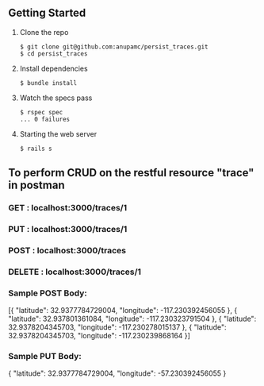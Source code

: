 ## Getting Started

1. Clone the repo

   ```
   $ git clone git@github.com:anupamc/persist_traces.git
   $ cd persist_traces
   ```

2. Install dependencies

   ```
   $ bundle install
   ```

3. Watch the specs pass

   ```
   $ rspec spec
   ... 0 failures

4. Starting the web server
 	 
 	 ```
   $ rails s
   ```

## To perform CRUD on the restful resource "trace" in postman
	
### GET : localhost:3000/traces/1

### PUT : localhost:3000/traces/1

### POST : localhost:3000/traces

### DELETE : localhost:3000/traces/1

### Sample POST Body:

   [{ "latitude": 32.9377784729004, "longitude": -117.230392456055 }, 
		{ "latitude": 32.937801361084, "longitude": -117.230323791504 }, 
		{ "latitude": 32.9378204345703, "longitude": -117.230278015137 }, 
		{ "latitude": 32.9378204345703, "longitude": -117.230239868164 }]

   
### Sample PUT Body:

   { "latitude": 32.9377784729004, "longitude": -57.230392456055 }